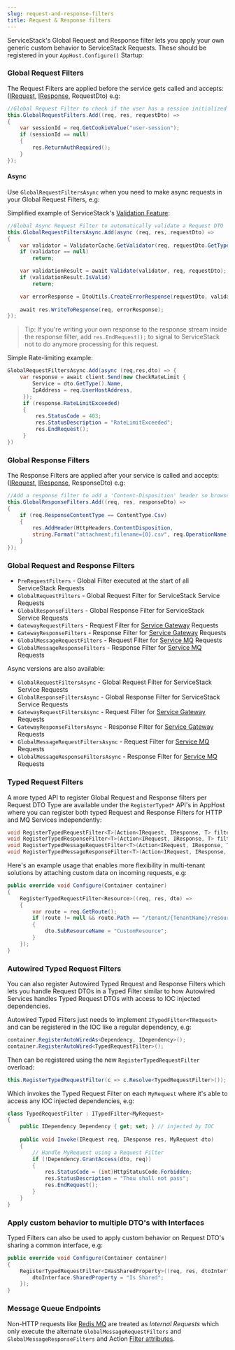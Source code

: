 ```yaml
---
slug: request-and-response-filters
title: Request & Response filters
---
```


ServiceStack's Global Request and Response filter lets you apply your own generic custom behavior to ServiceStack Requests.
These should be registered in your `AppHost.Configure()` Startup: 

### Global Request Filters

The Request Filters are applied before the service gets called and accepts:
([IRequest](https://github.com/ServiceStack/ServiceStack/blob/master/src/ServiceStack.Interfaces/Web/IRequest.cs), [IResponse](https://github.com/ServiceStack/ServiceStack/blob/master/src/ServiceStack.Interfaces/Web/IResponse.cs), RequestDto) e.g:
    
```csharp
//Global Request Filter to check if the user has a session initialized
this.GlobalRequestFilters.Add((req, res, requestDto) => 
{
    var sessionId = req.GetCookieValue("user-session");
    if (sessionId == null)
    {
        res.ReturnAuthRequired();
    }
});
```

#### Async 

Use `GlobalRequestFiltersAsync` when you need to make async requests in your Global Request Filters, e.g:

Simplified example of ServiceStack's [Validation Feature](/validation):

```csharp
//Global Async Request Filter to automatically validate a Request DTO
this.GlobalRequestFiltersAsync.Add(async (req, res, requestDto) => 
{    
    var validator = ValidatorCache.GetValidator(req, requestDto.GetType());
    if (validator == null)
        return;

    var validationResult = await Validate(validator, req, requestDto);
    if (validationResult.IsValid)
        return;

    var errorResponse = DtoUtils.CreateErrorResponse(requestDto, validationResult.ToErrorResult());
    
    await res.WriteToResponse(req, errorResponse);
});
```

> Tip: If you're writing your own response to the response stream inside the response filter, add `res.EndRequest();` to signal to ServiceStack not to do anymore processing for this request.

Simple Rate-limiting example:

```csharp
GlobalRequestFiltersAsync.Add(async (req,res,dto) => {
    var response = await client.Send(new CheckRateLimit { 
        Service = dto.GetType().Name,
        IpAddress = req.UserHostAddress,
     });
     if (response.RateLimitExceeded) 
     {
         res.StatusCode = 403;
         res.StatusDescription = "RateLimitExceeded";
         res.EndRequest();
     }
})
```

### Global Response Filters

The Response Filters are applied after your service is called and accepts:
([IRequest](https://github.com/ServiceStack/ServiceStack/blob/master/src/ServiceStack.Interfaces/Web/IRequest.cs), [IResponse](https://github.com/ServiceStack/ServiceStack/blob/master/src/ServiceStack.Interfaces/Web/IResponse.cs), ResponseDto) e.g:

```csharp
//Add a response filter to add a 'Content-Disposition' header so browsers treat it as a native .csv file
this.GlobalResponseFilters.Add((req, res, responseDto) => 
{
    if (req.ResponseContentType == ContentType.Csv)
    {
        res.AddHeader(HttpHeaders.ContentDisposition,
        string.Format("attachment;filename={0}.csv", req.OperationName));
    }
});
```

### Global Request and Response Filters

  - `PreRequestFilters` - Global Filter executed at the start of all ServiceStack Requests
  - `GlobalRequestFilters` - Global Request Filter for ServiceStack Service Requests
  - `GlobalResponseFilters` - Global Response Filter for ServiceStack Service Requests
  - `GatewayRequestFilters` - Request Filter for [Service Gateway](/service-gateway) Requests
  - `GatewayResponseFilters` - Response Filter for [Service Gateway](/service-gateway) Requests
  - `GlobalMessageRequestFilters` - Request Filter for [Service MQ](/messaging) Requests
  - `GlobalMessageResponseFilters` - Response Filter for [Service MQ](/messaging) Requests

Async versions are also available:

  - `GlobalRequestFiltersAsync` - Global Request Filter for ServiceStack Service Requests
  - `GlobalResponseFiltersAsync` - Global Response Filter for ServiceStack Service Requests
  - `GatewayRequestFiltersAsync` - Request Filter for [Service Gateway](/service-gateway) Requests
  - `GatewayResponseFiltersAsync` - Response Filter for [Service Gateway](/service-gateway) Requests
  - `GlobalMessageRequestFiltersAsync` - Request Filter for [Service MQ](/messaging) Requests
  - `GlobalMessageResponseFiltersAsync` - Response Filter for [Service MQ](/messaging) Requests

### Typed Request Filters

A more typed API to register Global Request and Response filters per Request DTO Type are available under the `RegisterTyped*` API's in AppHost where you can register both typed Request and Response Filters for HTTP and MQ Services independently:

```csharp
void RegisterTypedRequestFilter<T>(Action<IRequest, IResponse, T> filterFn);
void RegisterTypedResponseFilter<T>(Action<IRequest, IResponse, T> filterFn);
void RegisterTypedMessageRequestFilter<T>(Action<IRequest, IResponse, T> filterFn);
void RegisterTypedMessageResponseFilter<T>(Action<IRequest, IResponse, T> filterFn);
```

Here's an example usage that enables more flexibility in multi-tenant solutions by attaching custom data on incoming requests, e.g:

```csharp
public override void Configure(Container container)
{
    RegisterTypedRequestFilter<Resource>((req, res, dto) =>
    {
        var route = req.GetRoute();
        if (route != null && route.Path == "/tenant/{TenantName}/resource")
        {
            dto.SubResourceName = "CustomResource";
        }
    });
}
```

### Autowired Typed Request Filters
 
You can also register Autowired Typed Request and Response Filters which lets you handle Request DTOs in a Typed Filter similar to how Autowired Services handles Typed Request DTOs with access to IOC injected dependencies.
 
Autowired Typed Filters just needs to implement `ITypedFilter<TRequest>` and can be registered in the IOC like a regular dependency, e.g:
 
```csharp
container.RegisterAutoWiredAs<Dependency, IDependency>();
container.RegisterAutoWired<TypedRequestFilter>();
```
 
Then can be registered using the new `RegisterTypedRequestFilter` overload:
 
```csharp
this.RegisterTypedRequestFilter(c => c.Resolve<TypedRequestFilter>());
```
 
Which invokes the Typed Request Filter on each `MyRequest` where it's able to access any IOC injected dependencies, e.g:
 
```csharp
class TypedRequestFilter : ITypedFilter<MyRequest>
{
    public IDependency Dependency { get; set; } // injected by IOC
 
    public void Invoke(IRequest req, IResponse res, MyRequest dto) 
    {
        // Handle MyRequest using a Request Filter
        if (!Dependency.GrantAccess(dto, req))
        {
            res.StatusCode = (int)HttpStatusCode.Forbidden;
            res.StatusDescription = "Thou shall not pass";
            res.EndRequest();
        }
    }
}
```

### Apply custom behavior to multiple DTO's with Interfaces

Typed Filters can also be used to apply custom behavior on Request DTO's sharing a common interface, e.g:

```csharp
public override void Configure(Container container)
{
    RegisterTypedRequestFilter<IHasSharedProperty>((req, res, dtoInterface) => {
        dtoInterface.SharedProperty = "Is Shared";    
    });
}
```

### Message Queue Endpoints

Non-HTTP requests like [Redis MQ](/redis-mq) are treated as _Internal Requests_ which only execute the alternate `GlobalMessageRequestFilters` and `GlobalMessageResponseFilters` and Action [Filter attributes](/filter-attributes). 
